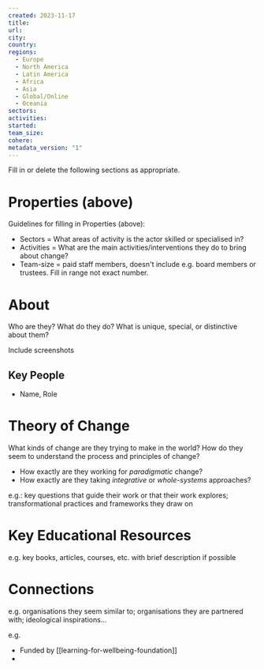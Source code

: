 ```yaml
---
created: 2023-11-17
title: 
url: 
city: 
country: 
regions:
  - Europe
  - North America
  - Latin America
  - Africa
  - Asia
  - Global/Online
  - Oceania
sectors: 
activities: 
started: 
team_size: 
cohere: 
metadata_version: "1"
---
```

Fill in or delete the following sections as appropriate. 

# Properties (above)

Guidelines for filling in Properties (above):
- Sectors = What areas of activity is the actor skilled or specialised in?
- Activities = What are the main activities/interventions they do to bring about change?
- Team-size = paid staff members, doesn't include e.g. board members or trustees. Fill in range not exact number.


# About

Who are they? What do they do? What is unique, special, or distinctive about them?

Include screenshots

## Key People

- Name, Role

# Theory of Change

What kinds of change are they trying to make in the world? How do they seem to understand the process and principles of change?

- How exactly are they working for *paradigmatic* change?
- How exactly are they taking *integrative* or *whole-systems* approaches?

e.g.: key questions that guide their work or that their work explores; transformational practices and frameworks they draw on 

# Key Educational Resources

e.g. key books, articles, courses, etc. with brief description if possible

# Connections

e.g. organisations they seem similar to; organisations they are partnered with; ideological inspirations...

e.g. 
- Funded by [[learning-for-wellbeing-foundation]]
- 


